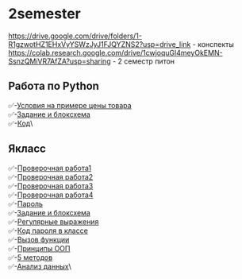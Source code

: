 # 2semester 
https://drive.google.com/drive/folders/1-R1gzwotHZ1EHxVyYSWzJyJ1FJQYZNS2?usp=drive_link - конспекты
https://colab.research.google.com/drive/1cwjoquGl4meyOkEMN-SsnzQMiVR7AfZA?usp=sharing - 2 семестр питон 
## Работа по Python
✅-[Условия на примере цены товара](https://colab.research.google.com/drive/11ON6rHzbiaeYhs1gSkZgGYT5HK5xUZNr?authuser=2#scrollTo=TzZwAKwO24Fu)\
✅-[Задание и блоксхема](https://colab.research.google.com/drive/11ON6rHzbiaeYhs1gSkZgGYT5HK5xUZNr?authuser=2#scrollTo=JrQP65OerzzW&line=2&uniqifier=1)\
✅-[Код](https://colab.research.google.com/drive/11ON6rHzbiaeYhs1gSkZgGYT5HK5xUZNr?authuser=2#scrollTo=eflpuq1ks0gy&line=3&uniqifier=1)\
## Якласс
✅-[Проверочная работа1]()\
✅-[Проверочная работа2]()\
✅-[Проверочная работа3]()\
✅-[Проверочная работа4]()\
✅-[Пароль](https://colab.research.google.com/drive/11ON6rHzbiaeYhs1gSkZgGYT5HK5xUZNr?authuser=2#scrollTo=XQWtZWNNr_Cp)\
✅-[Задание и блоксхема](https://colab.research.google.com/drive/11ON6rHzbiaeYhs1gSkZgGYT5HK5xUZNr?authuser=2#scrollTo=YdHZoOlMdlue&line=1&uniqifier=1)\
✅-[Регулярные выражения](https://colab.research.google.com/drive/11ON6rHzbiaeYhs1gSkZgGYT5HK5xUZNr?authuser=2#scrollTo=ZS2fU_drqX6h)\
✅-[Код пароля в классе](https://colab.research.google.com/drive/11ON6rHzbiaeYhs1gSkZgGYT5HK5xUZNr?authuser=2#scrollTo=Pt9-EN2Hty2h)\
✅-[Вызов функции](https://colab.research.google.com/drive/11ON6rHzbiaeYhs1gSkZgGYT5HK5xUZNr?authuser=2#scrollTo=eG-P6BwKe0WA)\
✅-[Принципы ООП](https://colab.research.google.com/drive/11ON6rHzbiaeYhs1gSkZgGYT5HK5xUZNr?authuser=2#scrollTo=IsVJWofQf-p3)\
✅-[5 методов](https://colab.research.google.com/drive/11ON6rHzbiaeYhs1gSkZgGYT5HK5xUZNr?authuser=2#scrollTo=mN7NiSWq6znr)\
✅-[Анализ данных](https://colab.research.google.com/drive/11ON6rHzbiaeYhs1gSkZgGYT5HK5xUZNr?authuser=2#scrollTo=6vb2KOjj2IsB)\
